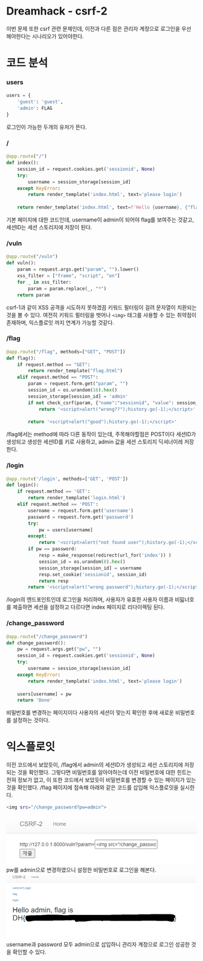 # Dreamhack - csrf-2
이번 문제 또한 csrf 관련 문제인데, 이전과 다른 점은 관리자 계정으로 로그인을 우선 해야한다는 시나리오가 있어야한다.

# 코드 분석

### users
```python
users = {
    'guest': 'guest',
    'admin': FLAG
}
```
로그인이 가능한 두개의 유저가 뜬다.

### /
```python
@app.route("/")
def index():
    session_id = request.cookies.get('sessionid', None)
    try:
        username = session_storage[session_id]
    except KeyError:
        return render_template('index.html', text='please login')

    return render_template('index.html', text=f'Hello {username}, {"flag is " + FLAG if username == "admin" else "you are not an admin"}')
```
기본 페이지에 대한 코드인데, username이 admin이 되어야 flag를 보여주는 것같고, 세션ID는 세션 스토리지에 저장이 된다.

### /vuln
```python
@app.route("/vuln")
def vuln():
    param = request.args.get("param", "").lower()
    xss_filter = ["frame", "script", "on"]
    for _ in xss_filter:
        param = param.replace(_, "*")
    return param
```
csrf-1과 같이 XSS 공격을 시도하지 못하겠끔 키워드 필터링이 걸려 문자열이 치환되는 것을 볼 수 있다.
여전히 키워드 필터링을 벗어나 `<img>` 태그를 사용할 수 있는 취약점이 존재하며, 익스플로잇 까지 연계가 가능할 것같다.

### /flag
```python
@app.route("/flag", methods=["GET", "POST"])
def flag():
    if request.method == "GET":
        return render_template("flag.html")
    elif request.method == "POST":
        param = request.form.get("param", "")
        session_id = os.urandom(16).hex()
        session_storage[session_id] = 'admin'
        if not check_csrf(param, {"name":"sessionid", "value": session_id}):
            return '<script>alert("wrong??");history.go(-1);</script>'

        return '<script>alert("good");history.go(-1);</script>'
```
/flag에서는 method에 따라 다른 동작이 있는데, 주목해야할점은 POST이다 세션ID가 생성되고 생성한 세션ID를 키로 사용하고, admin 값을 세션 스토리지 딕셔너이레 저장한다.

### /login
```python
@app.route('/login', methods=['GET', 'POST'])
def login():
    if request.method == 'GET':
        return render_template('login.html')
    elif request.method == 'POST':
        username = request.form.get('username')
        password = request.form.get('password')
        try:
            pw = users[username]
        except:
            return '<script>alert("not found user");history.go(-1);</script>'
        if pw == password:
            resp = make_response(redirect(url_for('index')) )
            session_id = os.urandom(8).hex()
            session_storage[session_id] = username
            resp.set_cookie('sessionid', session_id)
            return resp 
        return '<script>alert("wrong password");history.go(-1);</script>'
```
/login의 엔드포인트인데 로그인을 처리하며, 사용자가 유효한 사용자 이름과 비밃너호를 제출하면 세션을 설정하고 다르다면 index 페이지로 리다이렉팅 된다.

### /change_password
```python
@app.route("/change_password")
def change_password():
    pw = request.args.get("pw", "")
    session_id = request.cookies.get('sessionid', None)
    try:
        username = session_storage[session_id]
    except KeyError:
        return render_template('index.html', text='please login')

    users[username] = pw
    return 'Done'
```
비밀번호를 변경하는 페이지이다 사용자의 세션이 맞는지 확인한 후에 새로운 비밀번호를 설정하는 것이다.


# 익스플로잇
이전 코드에서 보았듯이, /flag에서 admin의 세션ID가 생성되고 세션 스토리지에 저장되는 것을 확인했다. 그렇다면 비밀번호를 알아야하는데 이전 비밀번호에 대한 힌트는 전혀 정보가 없고, 이 또한 코드에서 보았듯이 비밀번호를 변경할 수 있는 페이지가 있는 것을 확인했다.
/flag 페이지에 접속해 아래와 같은 코드를 삽입해 익스플로잇을 실시한다.
```bash
<img src="/change_password?pw=admin">
```
![alt text](/assets/img/Dreamhack/CSRF/csrf-2/image.png)
pw를 admin으로 변경하였으니 설정한 비밀번호로 로그인을 해본다.
![alt text](/assets/img/Dreamhack/CSRF/csrf-2/image-1.png)
username과 password 모두 admin으로 삽입하니 관리자 계정으로 로그인 성공한 것을 확인할 수 있다. 